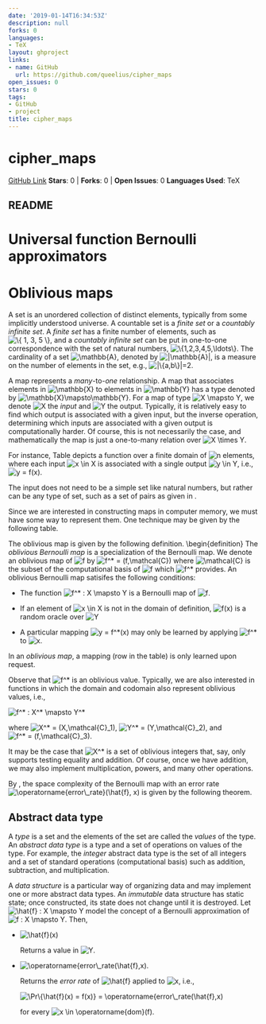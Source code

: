 ```yaml
---
date: '2019-01-14T16:34:53Z'
description: null
forks: 0
languages:
- TeX
layout: ghproject
links:
- name: GitHub
  url: https://github.com/queelius/cipher_maps
open_issues: 0
stars: 0
tags:
- GitHub
- project
title: cipher_maps
---
```

# cipher_maps
[GitHub Link](https://github.com/queelius/cipher_maps)
**Stars**: 0 | **Forks**: 0 | **Open Issues**: 0
**Languages Used**: TeX

## README
Universal function Bernoulli approximators
================

# Oblivious maps

A set is an unordered collection of distinct elements, typically from
some implicitly understood universe. A countable set is a *finite set*
or a *countably infinite set*. A *finite set* has a finite number of
elements, such as
![\\{ 1, 3, 5 \\}](https://latex.codecogs.com/png.image?%5Cdpi%7B110%7D&space;%5Cbg_white&space;%5C%7B%201%2C%203%2C%205%20%5C%7D "\{ 1, 3, 5 \}"),
and a *countably infinite set* can be put in one-to-one correspondence
with the set of natural numbers,
![\\{1,2,3,4,5,\ldots\\}](https://latex.codecogs.com/png.image?%5Cdpi%7B110%7D&space;%5Cbg_white&space;%5C%7B1%2C2%2C3%2C4%2C5%2C%5Cldots%5C%7D "\{1,2,3,4,5,\ldots\}").
The cardinality of a set
![\mathbb{A}](https://latex.codecogs.com/png.image?%5Cdpi%7B110%7D&space;%5Cbg_white&space;%5Cmathbb%7BA%7D "\mathbb{A}"),
denoted by
![\|\mathbb{A}\|](https://latex.codecogs.com/png.image?%5Cdpi%7B110%7D&space;%5Cbg_white&space;%7C%5Cmathbb%7BA%7D%7C "|\mathbb{A}|"),
is a measure on the number of elements in the set, e.g.,
![\|\\{a,b\\}\|=2](https://latex.codecogs.com/png.image?%5Cdpi%7B110%7D&space;%5Cbg_white&space;%7C%5C%7Ba%2Cb%5C%7D%7C%3D2 "|\{a,b\}|=2").

A map represents a *many*-to-*one* relationship. A map that associates
elements in
![\mathbb{X}](https://latex.codecogs.com/png.image?%5Cdpi%7B110%7D&space;%5Cbg_white&space;%5Cmathbb%7BX%7D "\mathbb{X}")
to elements in
![\mathbb{Y}](https://latex.codecogs.com/png.image?%5Cdpi%7B110%7D&space;%5Cbg_white&space;%5Cmathbb%7BY%7D "\mathbb{Y}")
has a type denoted by
![\mathbb{X}\mapsto\mathbb{Y}](https://latex.codecogs.com/png.image?%5Cdpi%7B110%7D&space;%5Cbg_white&space;%5Cmathbb%7BX%7D%5Cmapsto%5Cmathbb%7BY%7D "\mathbb{X}\mapsto\mathbb{Y}").
For a map of type
![X \mapsto Y](https://latex.codecogs.com/png.image?%5Cdpi%7B110%7D&space;%5Cbg_white&space;X%20%5Cmapsto%20Y "X \mapsto Y"),
we denote
![X](https://latex.codecogs.com/png.image?%5Cdpi%7B110%7D&space;%5Cbg_white&space;X "X")
the *input* and
![Y](https://latex.codecogs.com/png.image?%5Cdpi%7B110%7D&space;%5Cbg_white&space;Y "Y")
the output. Typically, it is relatively easy to find which output is
associated with a given input, but the inverse operation, determining
which inputs are associated with a given output is computationally
harder. Of course, this is not necessarily the case, and mathematically
the map is just a one-to-many relation over
![X \times Y](https://latex.codecogs.com/png.image?%5Cdpi%7B110%7D&space;%5Cbg_white&space;X%20%5Ctimes%20Y "X \times Y").

For instance, Table depicts a function over a finite domain of
![n](https://latex.codecogs.com/png.image?%5Cdpi%7B110%7D&space;%5Cbg_white&space;n "n")
elements, where each input
![x \in X](https://latex.codecogs.com/png.image?%5Cdpi%7B110%7D&space;%5Cbg_white&space;x%20%5Cin%20X "x \in X")
is associated with a single output
![y \in Y](https://latex.codecogs.com/png.image?%5Cdpi%7B110%7D&space;%5Cbg_white&space;y%20%5Cin%20Y "y \in Y"),
i.e.,
![y = f(x)](https://latex.codecogs.com/png.image?%5Cdpi%7B110%7D&space;%5Cbg_white&space;y%20%3D%20f%28x%29 "y = f(x)").

The input does not need to be a simple set like natural numbers, but
rather can be any type of set, such as a set of pairs as given in .

Since we are interested in constructing maps in computer memory, we must
have some way to represent them. One technique may be given by the
following table.

The oblivious map is given by the following definition.
\begin{definition} The *oblivious Bernoulli map* is a specialization of
the Bernoulli map. We denote an oblivious map of
![f](https://latex.codecogs.com/png.image?%5Cdpi%7B110%7D&space;%5Cbg_white&space;f "f")
by
![f^\* = (f,\mathcal{C})](https://latex.codecogs.com/png.image?%5Cdpi%7B110%7D&space;%5Cbg_white&space;f%5E%2A%20%3D%20%28f%2C%5Cmathcal%7BC%7D%29 "f^* = (f,\mathcal{C})")
where
![\mathcal{C}](https://latex.codecogs.com/png.image?%5Cdpi%7B110%7D&space;%5Cbg_white&space;%5Cmathcal%7BC%7D "\mathcal{C}")
is the subset of the computational basis of
![f](https://latex.codecogs.com/png.image?%5Cdpi%7B110%7D&space;%5Cbg_white&space;f "f")
which
![f^\*](https://latex.codecogs.com/png.image?%5Cdpi%7B110%7D&space;%5Cbg_white&space;f%5E%2A "f^*")
provides. An oblivious Bernoulli map satisifes the following conditions:

-   The function
    ![f^\* : X \mapsto Y](https://latex.codecogs.com/png.image?%5Cdpi%7B110%7D&space;%5Cbg_white&space;f%5E%2A%20%3A%20X%20%5Cmapsto%20Y "f^* : X \mapsto Y")
    is a Bernoulli map of
    ![f](https://latex.codecogs.com/png.image?%5Cdpi%7B110%7D&space;%5Cbg_white&space;f "f").

-   If an element of
    ![x \in X](https://latex.codecogs.com/png.image?%5Cdpi%7B110%7D&space;%5Cbg_white&space;x%20%5Cin%20X "x \in X")
    is not in the domain of definition,
    ![f(x)](https://latex.codecogs.com/png.image?%5Cdpi%7B110%7D&space;%5Cbg_white&space;f%28x%29 "f(x)")
    is a random oracle over
    ![Y](https://latex.codecogs.com/png.image?%5Cdpi%7B110%7D&space;%5Cbg_white&space;Y "Y")

-   A particular mapping
    ![y = f^\*(x)](https://latex.codecogs.com/png.image?%5Cdpi%7B110%7D&space;%5Cbg_white&space;y%20%3D%20f%5E%2A%28x%29 "y = f^*(x)")
    may only be learned by applying
    ![f^\*](https://latex.codecogs.com/png.image?%5Cdpi%7B110%7D&space;%5Cbg_white&space;f%5E%2A "f^*")
    to
    ![x](https://latex.codecogs.com/png.image?%5Cdpi%7B110%7D&space;%5Cbg_white&space;x "x").

In an *oblivious map*, a mapping (row in the table) is only learned upon
request.

Observe that
![f^\*](https://latex.codecogs.com/png.image?%5Cdpi%7B110%7D&space;%5Cbg_white&space;f%5E%2A "f^*")
is an oblivious value. Typically, we are also interested in functions in
which the domain and codomain also represent oblivious values, i.e.,

![f^\* : X^\* \mapsto Y^\*](https://latex.codecogs.com/png.image?%5Cdpi%7B110%7D&space;%5Cbg_white&space;f%5E%2A%20%3A%20X%5E%2A%20%5Cmapsto%20Y%5E%2A "f^* : X^* \mapsto Y^*")

where
![X^\* = (X,\mathcal{C}\_1)](https://latex.codecogs.com/png.image?%5Cdpi%7B110%7D&space;%5Cbg_white&space;X%5E%2A%20%3D%20%28X%2C%5Cmathcal%7BC%7D_1%29 "X^* = (X,\mathcal{C}_1)"),
![Y^\* = (Y,\mathcal{C}\_2)](https://latex.codecogs.com/png.image?%5Cdpi%7B110%7D&space;%5Cbg_white&space;Y%5E%2A%20%3D%20%28Y%2C%5Cmathcal%7BC%7D_2%29 "Y^* = (Y,\mathcal{C}_2)"),
and
![f^\* = (f,\mathcal{C}\_3)](https://latex.codecogs.com/png.image?%5Cdpi%7B110%7D&space;%5Cbg_white&space;f%5E%2A%20%3D%20%28f%2C%5Cmathcal%7BC%7D_3%29 "f^* = (f,\mathcal{C}_3)").

It may be the case that
![X^\*](https://latex.codecogs.com/png.image?%5Cdpi%7B110%7D&space;%5Cbg_white&space;X%5E%2A "X^*")
is a set of oblivious integers that, say, only supports testing equality
and addition. Of course, once we have addition, we may also implement
multiplication, powers, and many other operations.

By , the space complexity of the Bernoulli map with an error rate
![\operatorname{error\\\_rate}(\hat{f}, x)](https://latex.codecogs.com/png.image?%5Cdpi%7B110%7D&space;%5Cbg_white&space;%5Coperatorname%7Berror%5C_rate%7D%28%5Chat%7Bf%7D%2C%20x%29 "\operatorname{error\_rate}(\hat{f}, x)")
is given by the following theorem.
## Abstract data type

A *type* is a set and the elements of the set are called the *values* of
the type. An *abstract data type* is a type and a set of operations on
values of the type. For example, the *integer* abstract data type is the
set of all integers and a set of standard operations (computational
basis) such as addition, subtraction, and multiplication.

A *data structure* is a particular way of organizing data and may
implement one or more abstract data types. An *immutable* data structure
has static state; once constructed, its state does not change until it
is destroyed. Let
![\hat{f} : X \mapsto Y](https://latex.codecogs.com/png.image?%5Cdpi%7B110%7D&space;%5Cbg_white&space;%5Chat%7Bf%7D%20%3A%20X%20%5Cmapsto%20Y "\hat{f} : X \mapsto Y")
model the concept of a Bernoulli approximation of
![f : X \mapsto Y](https://latex.codecogs.com/png.image?%5Cdpi%7B110%7D&space;%5Cbg_white&space;f%20%3A%20X%20%5Cmapsto%20Y "f : X \mapsto Y").
Then,

-   ![\hat{f}(x)](https://latex.codecogs.com/png.image?%5Cdpi%7B110%7D&space;%5Cbg_white&space;%5Chat%7Bf%7D%28x%29 "\hat{f}(x)")

    Returns a value in
    ![Y](https://latex.codecogs.com/png.image?%5Cdpi%7B110%7D&space;%5Cbg_white&space;Y "Y").

-   ![\operatorname{error\\\_rate(\hat{f},x)](https://latex.codecogs.com/png.image?%5Cdpi%7B110%7D&space;%5Cbg_white&space;%5Coperatorname%7Berror%5C_rate%28%5Chat%7Bf%7D%2Cx%29 "\operatorname{error\_rate(\hat{f},x)").

    Returns the *error rate* of
    ![\hat{f}](https://latex.codecogs.com/png.image?%5Cdpi%7B110%7D&space;%5Cbg_white&space;%5Chat%7Bf%7D "\hat{f}")
    applied to
    ![x](https://latex.codecogs.com/png.image?%5Cdpi%7B110%7D&space;%5Cbg_white&space;x "x"),
    i.e.,

    ![\Pr\\{\hat{f}(x) = f(x)} = \operatorname{error\\\_rate(\hat{f},x)](https://latex.codecogs.com/png.image?%5Cdpi%7B110%7D&space;%5Cbg_white&space;%5CPr%5C%7B%5Chat%7Bf%7D%28x%29%20%3D%20f%28x%29%7D%20%3D%20%5Coperatorname%7Berror%5C_rate%28%5Chat%7Bf%7D%2Cx%29 "\Pr\{\hat{f}(x) = f(x)} = \operatorname{error\_rate(\hat{f},x)")

    for every
    ![x \in \operatorname{dom}(f)](https://latex.codecogs.com/png.image?%5Cdpi%7B110%7D&space;%5Cbg_white&space;x%20%5Cin%20%5Coperatorname%7Bdom%7D%28f%29 "x \in \operatorname{dom}(f)").
